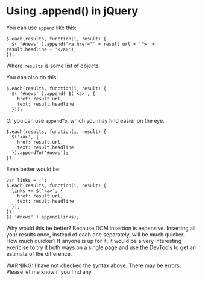 # Using .append() in jQuery

You can use `append` like this:

    $.each(results, function(i, result) {
      $( '#news' ).append('<a href="' + result.url + '">' + result.headline + '</a>');        
    });
 
Where `results` is some list of objects.

You can also do this:

    $.each(results, function(i, result) {
      $( '#news' ).append( $('<a>', {
        href: result.url,
        text: result.headline
      }));

Or you can use `appendTo`, which you may find easier on the eye.

    $.each(results, function(i, result) {
      $('<a>', {
        href: result.url,
        text: result.headline
      }).appendTo('#news');
    });

Even better would be:

    var links = '';
    $.each(results, function(i, result) {
      links += $('<a>', {
        href: result.url,
        text: result.headline
      });
    });
    $( '#news' ).append(links);

Why would this be better? Because DOM insertion is expensive. Inserting all your results once, instead of each one separately, will be much quicker. How much quicker? If anyone is up for it, it would be a very interesting exericise to try it both ways on a single page and use the DevTools to get an estimate of the difference.

WARNING: I have not checked the syntax above. There may be errors. Please let me know if you find any.